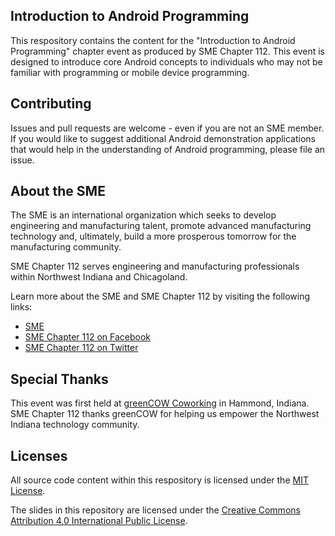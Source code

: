 ## Introduction to Android Programming

This respository contains the content for the "Introduction to Android Programming" chapter event
as produced by SME Chapter 112. This event is designed to introduce core Android concepts to individuals who
may not be familiar with programming or mobile device programming.

## Contributing

Issues and pull requests are welcome - even if you are not an SME member. If you would like to suggest additional Android demonstration
applications that would help in the understanding of Android programming, please file an issue.

## About the SME

The SME is an international organization which seeks to develop engineering and manufacturing talent, promote advanced manufacturing
technology and, ultimately, build a more prosperous tomorrow for the manufacturing community.

SME Chapter 112 serves engineering and manufacturing professionals within Northwest Indiana and Chicagoland.

Learn more about the SME and SME Chapter 112 by visiting the following links:

* [SME](http://www.sme.org/)
* [SME Chapter 112 on Facebook](https://www.facebook.com/sme112/)
* [SME Chapter 112 on Twitter](https://twitter.com/SME112)

## Special Thanks

This event was first held at [greenCOW Coworking](http://greencow.space/) in Hammond, Indiana. SME Chapter 112 thanks greenCOW
for helping us empower the Northwest Indiana technology community.

## Licenses

All source code content within this respository is licensed under the [MIT License](https://opensource.org/licenses/MIT).

The slides in this repository are licensed under
the [Creative Commons Attribution 4.0 International Public License](https://creativecommons.org/licenses/by/4.0/legalcode).